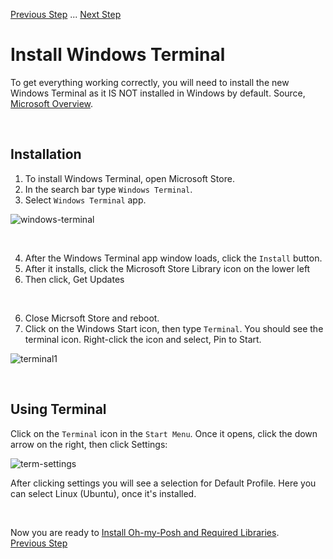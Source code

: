  [Previous Step](https://github.com/scott-knight/linux-on-windows-11/blob/main/install-vscode.md) ... [Next Step](https://github.com/scott-knight/linux-on-windows-11/blob/main/Install%20oh-my-posh-and-required-libraries.md)
<br/>
# Install Windows Terminal

To get everything working correctly, you will need to install the new Windows Terminal as it IS NOT installed in Windows by default. Source, [Microsoft Overview](https://docs.microsoft.com/en-us/windows/terminal/).

<br/>

## Installation

1. To install Windows Terminal, open Microsoft Store. 
2. In the search bar type `Windows Terminal`.
3. Select `Windows Terminal` app.

![windows-terminal](https://user-images.githubusercontent.com/516548/191404365-c010101c-9742-4681-85ec-4dd6913650bd.png)

<br/>

4. After the Windows Terminal app window loads, click the `Install` button.
5. After it installs, click the Microsoft Store Library icon on the lower left
6. Then click, Get Updates

<br/>

6. Close Micrsoft Store and reboot.
7. Click on the Windows Start icon, then type `Terminal`. You should see the terminal icon. Right-click the icon and select, Pin to Start.

![terminal1](https://user-images.githubusercontent.com/516548/191406212-3ce8fb5d-eaae-4ab1-be89-447406b061ad.png)


<br/>

## Using Terminal

Click on the `Terminal` icon in the `Start Menu`. Once it opens, click the down arrow on the right, then click Settings:

![term-settings](https://user-images.githubusercontent.com/516548/191406723-a7aac225-6a78-4981-9f29-f65ebf4e2117.png)

After clicking settings you will see a selection for Default Profile. Here you can select Linux (Ubuntu), once it's installed.

<br/>

Now you are ready to [Install Oh-my-Posh and Required Libraries](https://github.com/scott-knight/linux-on-windows-11/blob/main/Install%20oh-my-posh-and-required-libraries.md).
<br/>[Previous Step](https://github.com/scott-knight/linux-on-windows-11/blob/main/install-vscode.md)
